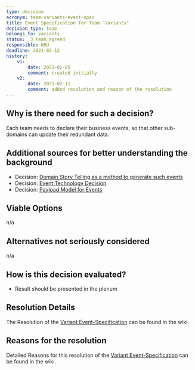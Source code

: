 ```yaml
---
type: decision
acronym: team-variants-event-spec
title: Event Specification for Team "Variants"  
decision_type: team
belongs_to: variants
status: _3_team_agreed
responsible: KRU
deadline: 2021-02-12
history:
    v1:
        date: 2021-02-05
        comment: created initially
    v2: 
        date: 2021-02-11
        comment: added resolution and reason of the resolution
---
```


## Why is there need for such a decision?

Each team needs to declare their business events, so that other sub-domains can update their redundant data. 

## Additional sources for better understanding the background

* Decision: [Domain Story Telling as a method to generate such events](./sig-eventing-domain-research)
* Decision: [Event Technology Decision](./sig-eventing-solution) 
* Decision: [Payload Model for Events](./sig-eventing-pattern)


## Viable Options

n/a

## Alternatives not seriously considered

n/a

## How is this decision evaluated?

- Result should be presented in the plenum

## Resolution Details

The Resolution of the [Variant Event-Specification](https://github.com/EVATool/evatool-backend/wiki/Variants-Events-Specification) can be found in the wiki.

## Reasons for the resolution

Detailed Reasons for this resolution of the [Variant Event-Specification](https://github.com/EVATool/evatool-backend/wiki/Variants-Events-Specification) can be found in the wiki.